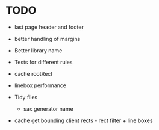 # TODO

- last page header and footer
- better handling of margins

- Better library name
- Tests for different rules
- cache rootRect
- linebox performance
- Tidy files
  - sax generator name
- cache get bounding client rects - rect filter + line boxes
